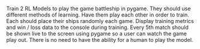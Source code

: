 Train 2 RL Models to play the game battleship in pygame. They  should use different methods of learning.  Have them play each other in order to train. Each  should place their ships randomly each game.  Display training metrics and win / loss data to the console during training.  Every 5th match should be shown live to the screen using pygame so a user can watch the game play out.  There is no need to have the ability for a human to play  the model. 